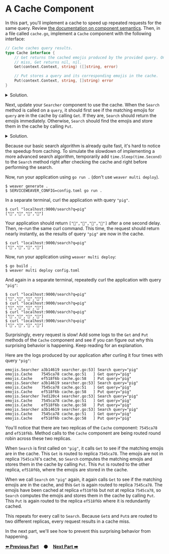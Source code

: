 # A Cache Component

In this part, you'll implement a cache to speed up repeated requests for the
same query. Review [the documentation on component
semantics][component_semantics]. Then, in a file called `cache.go`, implement a
`Cache` component with the following interface:

```go
// Cache caches query results.
type Cache interface {
    // Get returns the cached emojis produced by the provided query. On cache
    // miss, Get returns nil, nil.
    Get(context.Context, string) ([]string, error)

    // Put stores a query and its corresponding emojis in the cache.
    Put(context.Context, string, []string) error
}
```

<details>
<summary>Solution.</summary>

https://github.com/ServiceWeaver/workshops/blob/912c215cecd611feadd2e23fcc80fe09f4af2045/07/cache.go#L15-L60
</details>

Next, update your `Searcher` component to use the cache. When the `Search`
method is called on a `query`, it should first see if the matching emojis for
`query` are in the cache by calling `Get`. If they are, `Search` should return
the emojis immediately. Otherwise, `Search` should find the emojis and store
them in the cache by calling `Put`.

<details>
<summary>Solution.</summary>

https://github.com/ServiceWeaver/workshops/blob/912c215cecd611feadd2e23fcc80fe09f4af2045/07/searcher.go#L32-L36
https://github.com/ServiceWeaver/workshops/blob/912c215cecd611feadd2e23fcc80fe09f4af2045/07/searcher.go#L41-L47
https://github.com/ServiceWeaver/workshops/blob/912c215cecd611feadd2e23fcc80fe09f4af2045/07/searcher.go#L69-L72
</details>

Because our basic search algorithm is already quite fast, it's hard to notice
the speedup from caching. To simulate the slowdown of implementing a more
advanced search algorithm, temporarily add `time.Sleep(time.Second)` to the
`Search` method right after checking the cache and right before performing the
search.

Now, run your application using `go run .` (don't use `weaver multi deploy`).

```
$ weaver generate .
$ SERVICEWEAVER_CONFIG=config.toml go run .
```

In a separate terminal, curl the application with query `"pig"`.

```
$ curl "localhost:9000/search?q=pig"
["🐖","🐗","🐷","🐽"]
```

Your application should return `["🐖","🐗","🐷","🐽"]` after a one second delay.
Then, re-run the same curl command. This time, the request should return nearly
instantly, as the results of query `"pig"` are now in the cache.

```
$ curl "localhost:9000/search?q=pig"
["🐖","🐗","🐷","🐽"]
```

Now, run your application using `weaver multi deploy`:

```
$ go build .
$ weaver multi deploy config.toml
```

And again in a separate terminal, repeatedly curl the application with query
`"pig"`:

```
$ curl "localhost:9000/search?q=pig"
["🐖","🐗","🐷","🐽"]
$ curl "localhost:9000/search?q=pig"
["🐖","🐗","🐷","🐽"]
$ curl "localhost:9000/search?q=pig"
["🐖","🐗","🐷","🐽"]
$ curl "localhost:9000/search?q=pig"
["🐖","🐗","🐷","🐽"]
```

Surprisingly, every request is slow! Add some logs to the `Get` and `Put`
methods of the `Cache` component and see if you can figure out why this
surprising behavior is happening. Keep reading for an explanation.

Here are the logs produced by our application after curling it four times with
query `"pig"`:

```
emojis.Searcher a3b14619 searcher.go:53] Search query="pig"
emojis.Cache    7545ca78 cache.go:51   ] Get query="pig"
emojis.Cache    ef518f6b cache.go:58   ] Put query="pig"
emojis.Searcher a3b14619 searcher.go:53] Search query="pig"
emojis.Cache    7545ca78 cache.go:51   ] Get query="pig"
emojis.Cache    ef518f6b cache.go:58   ] Put query="pig"
emojis.Searcher 7ed120c4 searcher.go:53] Search query="pig"
emojis.Cache    7545ca78 cache.go:51   ] Get query="pig"
emojis.Cache    ef518f6b cache.go:58   ] Put query="pig"
emojis.Searcher a3b14619 searcher.go:53] Search query="pig"
emojis.Cache    7545ca78 cache.go:51   ] Get query="pig"
emojis.Cache    ef518f6b cache.go:58   ] Put query="pig"
```

You'll notice that there are two replicas of the `Cache` component: `7545ca78`
and `ef518f6b`. Method calls to the `Cache` component are being routed round
robin across these two replicas.

When `Search` is first called on `"pig"`, it calls `Get` to see if the matching
emojis are in the cache. This `Get` is routed to replica `7545ca78`. The emojis
are not in replica `7545ca78`'s cache, so `Search` computes the matching emojis
and stores them in the cache by calling `Put`. This `Put` is routed to the other
replica, `ef518f6b`, where the emojis are stored in the cache.

When we call `Search` on `"pig"` again, it again calls `Get` to see if the
matching emojis are in the cache, and this `Get` is again routed to replica
`7545ca78`. The emojis have been cached at replica `ef518f6b` but not at replica
`7545ca78`, so `Search` computes the emojis and stores them in the cache by
calling `Put`. This `Put` is again routed to the replica `ef518f6b` where it is
redundantly cached.

This repeats for every call to `Search`. Because `Get`s and `Put`s are routed to
two different replicas, every request results in a cache miss.

In the next part, we'll see how to prevent this surprising behavior from
happening.

[**:arrow_left: Previous Part**](../06)
&nbsp;&nbsp;&nbsp;:black_circle:&nbsp;&nbsp;&nbsp;
[**Next Part :arrow_right:**](../08)

[component_semantics]: https://serviceweaver.dev/docs.html#components-semantics
